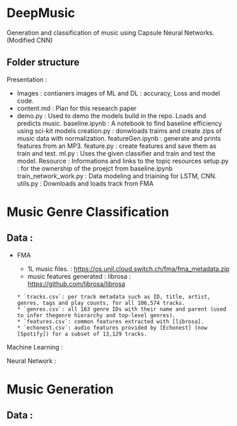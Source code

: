 # DeepMusic
Generation and classification of music using Capsule Neural Networks. (Modified CNN)

## Folder structure 

Presentation :
 - Images : contianers images of ML and DL : accuracy, Loss and model code.
 - content.md : Plan for this research paper
 - demo.py : Used to demo the models build in the repo. Loads and predicts music.
baseline.ipynb : A notebook to find baseline efficiency using sci-kit models
creation.py : donwloads traims and create zips of music data with normalization.
featureGen.ipynb : generate and prints features from an MP3.
feature.py : create features and save them as train and test.
ml.py : Uses the given classifier and train and test the model.
Resource : Informations and links to the topic resources
setup.py : for the ownership of the proejct from baseline.ipynb
train_network_work.py : Data modeling and triaining for LSTM, CNN.
utils.py : Downloads and loads track from FMA

# Music Genre Classification 
## Data :
 -  FMA
       - 1L music files. : https://os.unil.cloud.switch.ch/fma/fma_metadata.zip
       - music features generated : librosa : https://github.com/librosa/librosa
       

        * `tracks.csv`: per track metadata such as ID, title, artist, genres, tags and play counts, for all 106,574 tracks.
        * `genres.csv`: all 163 genre IDs with their name and parent (used to infer thegenre hierarchy and top-level genres).
        * `features.csv`: common features extracted with [librosa].
        * `echonest.csv`: audio features provided by [Echonest] (now [Spotify]) for a subset of 13,129 tracks.


Machine Learning :


Neural Network :


# Music Generation

## Data :
